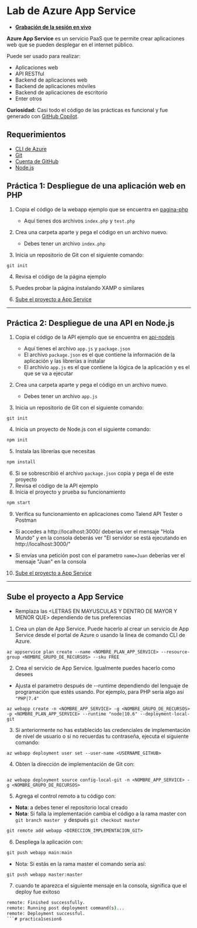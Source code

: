 # Lab de Azure App Service

- **[Grabación de la sesión en vivo]()**

**Azure App Service** es un servicio PaaS que te permite  crear aplicaciones web que se pueden desplegar en el internet público.

Puede ser usado para realizar:
- Aplicaciones web
- API RESTful
- Backend de aplicaciones web
- Backend de aplicaciones móviles
- Backend de aplicaciones de escritorio
- Enter otros

**Curiosidad:** Casi todo el código de las prácticas es funcional y fue generado con [GitHub Copilot](https://copilot.github.com/).

## Requerimientos
- [CLI de Azure](https://docs.microsoft.com/en-us/cli/azure/install-azure-cli)
- [Git](https://git-scm.com/downloads)
- [Cuenta de GitHub](https://github.com/)
- [Node.js](https://nodejs.org/es/download/)

## Práctica 1: Despliegue de una aplicación web en PHP

1. Copia el código de la webapp ejemplo que se encuentra en [pagina-php](/pagina-php)
    - Aquí tienes dos archivos  `index.php` y `test.php`
2. Crea una carpeta aparte y pega el código en un archivo nuevo.
   - Debes tener un archivo `index.php`

3. Inicia un repositorio de Git con el siguiente comando:
```GitHub
git init
```

4. Revisa el código de la página ejemplo

5. Puedes probar la página instalando XAMP o similares

6. [Sube el proyecto a App Service](#sube-el-proyecto-a-app-service)
__________________
## Práctica 2: Despliegue de una API en Node.js
1. Copia el código de la API ejemplo que se encuentra en [api-nodejs](/api-nodejs)
    - Aquí tienes el archivo `app.js` y `package.json`
    - El archivo `package.json` es el que contiene la información de la aplicación y las librerías a instalar
    - El archivio `app.js` es el que contiene la lógica de la aplicación y es el que se va a ejecutar
2. Crea una carpeta aparte y pega el código en un archivo nuevo.
   - Debes tener un archivo `app.js`

3. Inicia un repositorio de Git con el siguiente comando:
```GitHub
git init
```
4. Inicia un proyecto de Node.js con el siguiente comando:
```cmd
npm init
```

5. Instala las librerías que necesitas
```cmd
npm install
```
6. Si se sobrescribió el archivo `package.json` copia y pega el de este proyecto
7. Revisa el código de la API ejemplo
8. Inicia el proyecto y prueba su funcionamiento
```cmd
npm start
```
9. Verifica su funcionamiento en aplicaciones como Talend API Tester o Postman

- Si accedes a http://localhost:3000/ deberías ver el mensaje "Hola Mundo" y en la consola deberás ver "El servidor se está ejecutando en http://localhost:3000/"

- Si envías una petición post con el parametro `name=Juan` deberías ver el mensaje "Juan" en la consola

10. [Sube el proyecto a App Service](#sube-el-proyecto-a-app-service)

_______

## Sube el proyecto a App Service

- Remplaza las \<LETRAS EN MAYUSCULAS Y DENTRO DE MAYOR Y MENOR QUE\> dependiendo de tus preferencias 

1. Crea un plan de App Service. Puede hacerlo al crear un servicio de App Service desde el portal de Azure o usando la linea de comando CLI de Azure.

```CLI de Azure
az appservice plan create --name <NOMBRE_PLAN_APP_SERVICE> --resource-group <NOMBRE_GRUPO_DE_RECURSOS> --sku FREE
```

2. Crea el servicio de App Service. Igualmente puedes hacerlo como desees

- Ajusta el parametro después de --runtime dependiendo del lenguaje de programación que estés usando. Por ejemplo, para PHP sería algo así `"PHP|7.4"`

```CLI de Azure
az webapp create -n <NOMBRE_APP_SERVICE> -g <NOMBRE_GRUPO_DE_RECURSOS> -p <NOMBRE_PLAN_APP_SERVICE> --runtime "node|10.6" --deployment-local-git
```

3. Si anteriormente no has establecido las credenciales de implementación de nivel de usuario o si no recuerdas tu contraseña, ejecuta el siguiente comando:


```CLI de Azure
az webapp deployment user set --user-name <USERNAME_GITHUB>
```

4. Obten la dirección de implementación de Git con:
```CLI de Azure

az webapp deployment source config-local-git -n <NOMBRE_APP_SERVICE> -g <NOMBRE_GRUPO_DE_RECURSOS>
```

5. Agrega el control remoto a tu código con:

- **Nota**: a debes tener el repositorio local creado
- **Nota**: Si falla la implementación cambia el código a la rama master con `git branch master ` y después `git checkout master`

```cmd
git remote add webapp <DIRECCION_IMPLEMENTACION_GIT>
```

6. Despliega la aplicación con:

```cmd
git push webapp main:main
```

- Nota: Si estás en la rama master el comando sería así:

```cmd
git push webapp master:master
```

7. cuando te aparezca el siguiente mensaje en la consola, significa que el deploy fue exitoso

```cmd
remote: Finished successfully.
remote: Running post deployment command(s)...
remote: Deployment successful.
```# practica1sesion6
